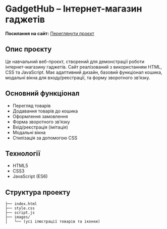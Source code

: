 # GadgetHub – Інтернет-магазин гаджетів

**Посилання на сайт:** [Переглянути проєкт](https://gotam2006.github.io/my-first-project.github.io/)

## Опис проєкту

Це навчальний веб-проєкт, створений для демонстрації роботи інтернет-магазину гаджетів. Сайт реалізований з використанням HTML, CSS та JavaScript. Має адаптивний дизайн, базовий функціонал кошика, модальні вікна для входу/реєстрації, та форму зворотного зв’язку.

## Основний функціонал

- Перегляд товарів
- Додавання товарів до кошика
- Оформлення замовлення
- Форма зворотного зв’язку
- Вхід/реєстрація (імітація)
- Модальні вікна
- Стилізація за допомогою CSS

## Технології

- HTML5
- CSS3
- JavaScript (ES6)

## Структура проекту

```
├── index.html
├── style.css
├── script.js
├── images/
│   └── (усі ілюстрації товарів та іконки)
```
